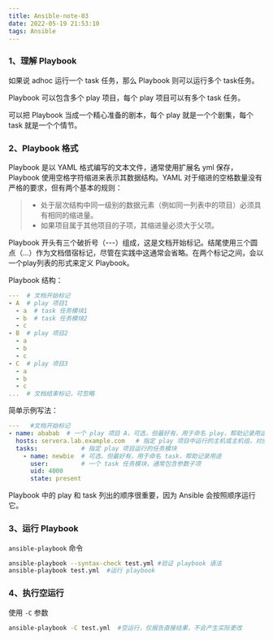 ```yaml
---
title: Ansible-note-03
date: 2022-05-19 21:53:10
tags: Ansible
---
```


### 1、理解 Playbook

如果说 adhoc 运行一个 task 任务，那么 Playbook 则可以运行多个 task任务。

Playbook 可以包含多个 play 项目，每个 play 项目可以有多个 task 任务。

可以把 Playbook 当成一个精心准备的剧本，每个 play 就是一个个剧集，每个 task 就是一个个情节。

### 2、Playbook 格式

Playbook 是以 YAML 格式编写的文本文件，通常使用扩展名 yml 保存，Playbook 使用空格字符缩进来表示其数据结构。YAML 对于缩进的空格数量没有严格的要求，但有两个基本的规则：

> - 处于层次结构中同一级别的数据元素（例如同一列表中的项目）必须具有相同的缩进量。
> - 如果项目属于其他项目的子项，其缩进量必须大于父项。

Playbook 开头有三个破折号（---）组成，这是文档开始标记。结尾使用三个圆点（...）作为文档借宿标记，尽管在实践中这通常会省略。在两个标记之间，会以一个play列表的形式来定义 Playbook。

Playbook 结构：

```yml
---  # 文档开始标记
- A  # play 项目1
  - a  # task 任务模块1
  - b  # task 任务模块2
  - c  
- B  # play 项目2
  - a
  - b
  - c
- C  # play 项目3
  - a
  - b
  - c
...  # 文档结束标记，可忽略
```

简单示例写法：

```yml
---   #文档开始标记
- name: ababab  # 一个 play 项目 A，可选，但最好有，用于命名 play，帮助记录用途
  hosts: servera.lab.example.com   # 指定 play 项目中运行的主机或主机组，对应 inventory
  tasks:            # 指定 play 项目运行的任务模块
    - name: newbie  # 可选，但最好有，用于命名 task，帮助记录用途
      user:         # 一个 task 任务模块，通常包含参数子项 
      uid: 4000
      state: present

```

Playbook 中的 play 和 task 列出的顺序很重要，因为 Ansible 会按照顺序运行它。

### 3、运行 Playbook 

`ansible-playbook` 命令

```bash
ansible-playbook --syntax-check test.yml #验证 playbook 语法
ansible-playbook test.yml  #运行 playbook
```

### 4、执行空运行

使用 `-C` 参数

```bash
ansible-playbook -C test.yml  #空运行，仅报告直接结果，不会产生实际更改
```

